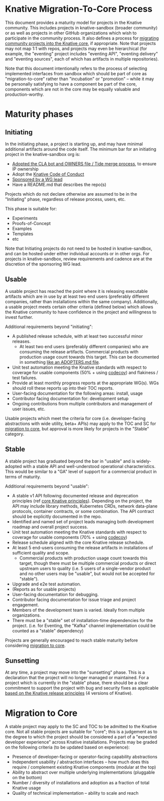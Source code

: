 # Knative Migration-To-Core Process

This document provides a maturity model for projects in the Knative community.
This includes projects in knative-sandbox (broader community) or as well as
projects in other GitHub organizations which wish to participate in the
community process. It also defines a process for
[migrating community projects into the Knative core](#migration-to-core), if
appropriate. Note that projects may not map 1:1 with repos, and projects may
even be hierarchical (for example, the "eventing" project includes "eventing
API", "eventing delivery" and "eventing sources", each of which has artifacts in
multiple repositories).

Note that this document intentionally refers to the process of selecting
implemented interfaces from sandbox which should be part of core as
"migration-to-core" rather than "incubation" or "promotion" – while it may be
personally satisfying to have a component be part of the core, components which
are not in the core may be equally valuable and production-worthy.

# Maturity phases

## Initiating

In the initiating phase, a project is starting up, and may have minimal
additional artifacts around the code itself. The minimum bar for an initiating
project in the knative-sandbox org is:

- [Adopted the CLA bot and OWNERS file / Tide merge process](https://github.com/knative/community/blob/master/mechanics/CREATING-A-SANDBOX-REPO.md#technical-requirements),
  to ensure IP ownership
- Adopt the
  [Knative Code of Conduct](https://github.com/knative/community/blob/master/CODE-OF-CONDUCT.md)
- [Sponsored by a WG lead](https://github.com/knative/community/blob/master/mechanics/CREATING-A-SANDBOX-REPO.md#criteria)
- Have a README.md that describes the repo(s)

Projects which do not declare otherwise are assumed to be in the "Initiating"
phase, regardless of release process, users, etc.

This phase is suitable for:

- Experiments
- Proofs-of-Concept
- Examples
- Templates
- etc

Note that Initiating projects do not need to be hosted in knative-sandbox, and
can be hosted under either individual accounts or in other orgs. For projects in
knative-sandbox, review requirements and cadence are at the discretion of the
sponsoring WG lead.

## Usable

A usable project has reached the point where it is releasing executable
artifacts which are in use by at least two end users (preferably different
companies, rather than installations within the same company). Additionally, a
usable project meets certain other criteria (defined below) which allows the
Knative community to have confidence in the project and willingness to invest
further.

Additional requirements beyond "initiating":

- A published release schedule, with at least two successful minor releases.
  - At least two end users (preferably different companies) who are consuming
    the release artifacts. Commercial products with production usage count
    towards this target. This can be documented in something
    [like an ADOPTERS.md file](https://www.google.com/url?q=https://github.com/cncf/toc/blob/master/process/graduation_criteria.adoc&sa=D&ust=1597952611892000&usg=AFQjCNFymwghRnNGVqbD0O_01TsfEeto5w).
- Unit test automation meeting the Knative standards with respect to coverage for usable components (50% + using [codecov](https://app.codecov.io/gh/knative/serving))
  and flakiness / test failures.
- Provide at least monthly progress reports at the appropriate WG(s). WGs should
  roll these reports up into their TOC reports.
- User-facing documentation for the following areas: install, usage
- Contributor facing documentation for: development setup
- Ongoing contributions from multiple contributors and management of user
  issues, etc.

Usable projects which meet the criteria for core (i.e. developer-facing
abstractions with wide utility, beta+ APIs) may apply to the TOC and SC for
[migration to core](#migration-to-core), but approval is more likely for
projects in the "Stable" category.

## Stable

A stable project has graduated beyond the bar in "usable" and is widely-adopted
with a stable API and well-understood operational characteristics. This would be
similar to a "GA" level of support for a commercial product in terms of
maturity.

Additional requirements beyond "usable":

- A stable v1 API following documented release and deprecation principles (ref
  [core Knative principles](https://github.com/knative/community/blob/master/mechanics/RELEASE-VERSIONING-PRINCIPLES.md)).
  Depending on the project, the API may include library methods, Kubernetes
  CRDs, network data-plane protocols, container contracts, or some combination.
  The API contract should be explicitly documented in the repo.
- Identified and named set of project leads managing both development roadmap
  and overall project success.
- Unit test automation meeting the Knative standards with respect to coverage for usable components (70% + using [codecov](https://app.codecov.io/gh/knative/serving))
- Release schedule aligned with the core Knative release schedule.
- At least 5 end-users consuming the release artifacts in installations of
  sufficient quality and scope.
  - Commercial products with production usage count towards this target, though
    there must be multiple commercial products or direct upstream users to
    quality (i.e. 5 users of a single-vendor product and no other users may be
    "usable", but would not be accepted for "stable").
- Upgrade and e2e test automation.
- (Reports as for usable projects)
- User-facing documentation for debugging.
- Contributor facing documentation for issue triage and project engagement.
- Members of the development team is varied. Ideally from multiple
  organizations.
- There must be a "stable" set of installation-time dependencies for the
  project. (i.e. for Eventing, the "Kafka" channel implementation could be
  counted as a "stable" dependency)

Projects are generally encouraged to reach stable maturity before considering
[migration to core](#migration-to-core).

## Sunsetting

At any time, a project may move into the "sunsetting" phase. This is a
declaration that the project will no longer managed or maintained. For a project
which is currently in the "stable" phase, there should be a clear commitment to
support the project with bug and security fixes as applicable
[based on the Knative release principles](https://github.com/knative/community/blob/master/mechanics/RELEASE-VERSIONING-PRINCIPLES.md)
(4 versions of Knative).

# Migration to Core

A stable project may apply to the SC and TOC to be admitted to the Knative core.
Not all stable projects are suitable for "core"; this is a judgement as to the
degree to which the project should be considered a part of a "expected developer
experience" across Knative installations. Projects may be graded on the
following criteria (to be updated based on experience):

- Presence of developer-facing or operator-facing capability abstractions
- Independent usability / abstraction interfaces – how much does this require /
  complement existing Knative components (modular at the top)
- Ability to abstract over multiple underlying implementations (pluggable on the
  bottom)
- Number / diversity of installations and adoption as a fraction of total
  Knative usage
- Quality of technical implementation – ability to scale and reach
